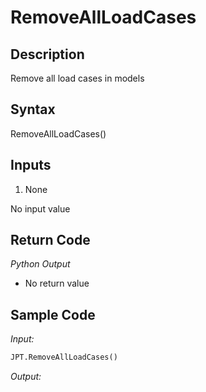 # RemoveAllLoadCases

## Description

Remove all load cases in models

## Syntax

RemoveAllLoadCases()

## Inputs

1. None

No input value

## Return Code

_Python Output_

- No return value

## Sample Code

_Input:_

```python
JPT.RemoveAllLoadCases()
```

_Output:_
